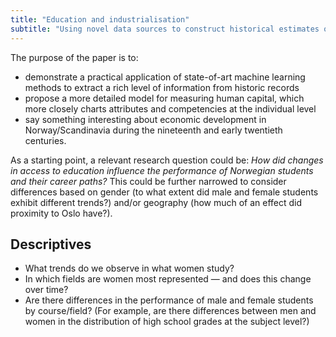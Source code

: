 ```yaml
---
title: "Education and industrialisation"
subtitle: "Using novel data sources to construct historical estimates of human capital"
---
```


The purpose of the paper is to:
- demonstrate a practical application of state-of-art machine learning methods to
extract a rich level of information from historic records
- propose a more detailed model for measuring human capital, which more closely
charts attributes and competencies at the individual level
- say something interesting about economic development in Norway/Scandinavia
during the nineteenth and early twentieth centuries.

As a starting point, a relevant research question could be:
*How did changes in access to education influence the performance of Norwegian students and their career paths?*
This could be further narrowed to consider differences based on gender (to what extent did
male and female students exhibit different trends?) and/or geography (how much of an
effect did proximity to Oslo have?).

## Descriptives
- What trends do we observe in what women study?
- In which fields are women most represented — and does this change over time?
- Are there differences in the performance of male and female students by course/field? (For example, are there differences between men and women in the distribution of high school grades at the subject level?)
